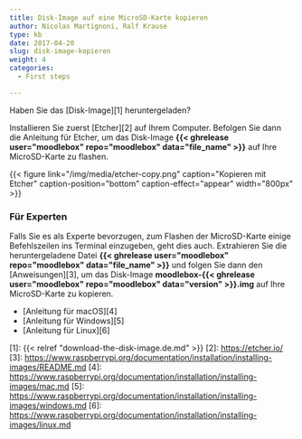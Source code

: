 ```yaml
---
title: Disk-Image auf eine MicroSD-Karte kopieren
author: Nicolas Martignoni, Ralf Krause
type: kb
date: 2017-04-20
slug: disk-image-kopieren
weight: 4
categories:
  - First steps

---
```

Haben Sie das [Disk-Image][1] heruntergeladen?

Installieren Sie zuerst [Etcher][2] auf Ihrem Computer. Befolgen Sie dann die Anleitung für Etcher, um das Disk-Image __{{< ghrelease user="moodlebox" repo="moodlebox" data="file_name" >}}__ auf Ihre MicroSD-Karte zu flashen.

{{< figure link="/img/media/etcher-copy.png" caption="Kopieren mit Etcher" caption-position="bottom" caption-effect="appear" width="800px" >}}

### Für Experten

Falls Sie es als Experte bevorzugen, zum Flashen der MicroSD-Karte einige Befehlszeilen ins Terminal einzugeben, geht dies auch. Extrahieren Sie die heruntergeladene Datei __{{< ghrelease user="moodlebox" repo="moodlebox" data="file_name" >}}__ und folgen Sie dann den [Anweisungen][3], um das Disk-Image __moodlebox-{{< ghrelease user="moodlebox" repo="moodlebox" data="version" >}}.img__ auf Ihre MicroSD-Karte zu kopieren.

  * [Anleitung für macOS][4]
  * [Anleitung für Windows][5]
  * [Anleitung für Linux][6]


 [1]: {{< relref "download-the-disk-image.de.md" >}}
 [2]: https://etcher.io/
 [3]: https://www.raspberrypi.org/documentation/installation/installing-images/README.md
 [4]: https://www.raspberrypi.org/documentation/installation/installing-images/mac.md
 [5]: https://www.raspberrypi.org/documentation/installation/installing-images/windows.md
 [6]: https://www.raspberrypi.org/documentation/installation/installing-images/linux.md

